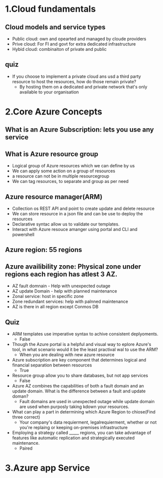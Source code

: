 # 1.Cloud fundamentals
## Cloud models and service types
- Public cloud: own and opearted and managed by cloude providers
- Prive cloud: For FI and govt for extra dedicated infrastructure
- Hybid cloud: combinaiton of private and public
## quiz
- If you choose to implement a private cloud ans usd a third party resource to host the resources, how do those remain private?
  - By hosting them on a dedicated and private network that's only available to your organisation
# 2.Core Azure Concepts
## What is an Azure Subscription: lets you use any service
## What is Azure resource group
- Logical group of Azure resources which we can define by us
- We can apply some action on a group of resources
- a resource can not be in multiple resourcegroup
- We can tag resources, to separate and group as per need
## Azure resource manager(ARM)
  - Collection os REST API and point to create update and delete resource
  - We can store resource in a json file and can be use to deploy the resources
  - Declarative syntac allow us to validate our templates.
  - Interact with Azure resouce amanger using portal and CLI and powershell
## Azure region: 55 regions
## Azure availibility zone: Physical zone under regions each region has atlest 3 AZ. 
  - AZ fault domnain - Help with unexpected outage
  - AZ update Domain - help with planned maintenance
  - Zonal service: host in specific  zone
  - Zone redundant services: help with palnned maintenance
  - AZ is there in all region except Conmos DB
## Quiz
- ARM templates use imperative syntax to achive consistent deplyoments.
  - False
- Though the Azure portal is a helpful and visual way to eplore Azure's tool, in what scenario would it be the least practival wal to use the ARM?
  - When you are dealing with new azure resource
- Azure subscription are key component that determines logical and financial separation between resources
  - True
- Resource group allow you to share databases, but not app services
  - False
- Azure AZ combines the capabilities of both a fault domain and an update domain. What is the difference between a fault and update doman?
  - Fault domains are used in unexpected outage while update domain are used when purposly taking kdown your resources.
- What can play a part in determining which Azure Region to chiose(Find three correct)
  - Your company's data requierment, legalrequierment, whether or not you're replaing or keeping on-premises infrastructure
- Employing a strategy called _____ regions, you can take advantage of features like automatic replication and strategically executed maintenance.
  -  Paired
# 3.Azure app Service
